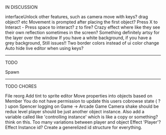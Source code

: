 IN DISCUSSION

interfaceUnlock other features, such as camera move with keys? drag object? etc
Movement is prompted after placing the first object?
Press X to Interact - Press space to interact? z to fire?
Crazy effect where like they see their own reflection sometimes in the screen? Something definitely artsy for the layer over the window
If you have a white background, if you have a grey background, Still issues!! Two border colors instead of ui color change
Auto hide live editor when using keys?

---
TODO

Spawn

---
TODO CHORES

File reorg
Add tint to sprite editor
Move properties into objects based on Member
You do not have permission to update this users cobrowse state ( ? ) upon Spencer logging on 
Game -> Arcade Game
Camera shake should be redux level
player should be just another object instance. Also add a variable called like 'controlling instance' which is like a copy or something? think on this. Too many variations between player and object
Effect 'Player'? Effect Instance id? Create a generelized id structure for everything.

